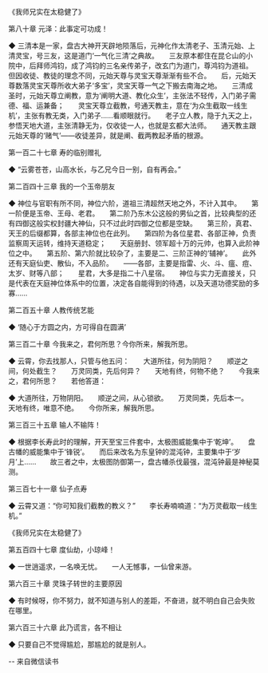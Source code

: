《我师兄实在太稳健了》

第八十章 元泽：此事定可功成！

◆ 三清本是一家，盘古大神开天辟地陨落后，元神化作太清老子、玉清元始、上清灵宝，号三友，这是道门‘一气化三清’之典故。　　三友原本都住在昆仑山的小院中，后拜师鸿钧，成了鸿钧的三名亲传弟子，改玄门为道门，尊鸿钧为道祖。　　但因收徒、教徒的理念不同，元始天尊与灵宝天尊渐渐有些不合。　　后，元始天尊数落灵宝天尊所收大弟子‘多宝’，灵宝天尊一气之下搬去南海之地。　　三清成圣时，元始天尊立阐教，意为‘阐明大道、教化众生’，主张法不轻传，入门弟子需德、福、运兼备；　　灵宝天尊立截教，号通天教主，意在‘为众生截取一线生机’，主张有教无类，入门弟子……看顺眼就行。　　老子立人教，隐于九天之上，参悟天地大道，主张清静无为，仅收徒一人，也就是玄都大法师。　　通天教主跟元始天尊的‘赌气’——收徒差异，就是阐、截两教起矛盾的根源。

第一百二十七章 寿的临别赠礼

◆ “云雾苍苍，山高水长，与乙兄今日一别，自有再会。”

第二百四十三章 我的一个玉帝朋友

◆ 神位与官职有所不同，神位六阶，道祖三清超然天地之外，不计入其中。　　第一阶便是玉帝、王母、老君。　　第二阶乃东木公这般的男仙之首，比较典型的还有四御这般实权封疆大神仙，只不过此时四御之位都是空缺。　　第三阶，真君、天王的后缀都算，各部主神位也在此列。　　第四阶为各位星君、各部正神，负责监察周天运转，维持天道稳定；　　天庭册封、领军超十万的元帅，也算入此阶神位之中。　　第五阶、第六阶就比较杂了，主要是二、三阶正神的‘辅神’。　　此外还有天庭仙吏、散仙，不入品阶。　　——各部，主要是指雷、火、斗、瘟、痘、太岁、财等八部；　　星君，大多是指二十八星宿。　　神位与实力无直接关，只是代表在天庭神位体系中的位置，决定各自能得到的待遇，以及天道功德奖励的多寡……

第二百五十章 人教传统艺能

◆ ‘随心于方圆之内，方可得自在圆满’

第三百二十章 今我来之，君何所思？今你所来，解我所思。

◆ 云霄，你去找那人，只管与他五问：　　大道所往，何为阴阳？　　顺逆之间，何处截生？　　万灵同类，先后何异？　　天地有终，何物不绝？　　今我来之，君何所思？　　若他答道：

◆ 大道所往，万物阴阳。　　顺逆之间，从心锁欲。　　万灵同类，先后本一。　　天地有终，唯意不绝。　　今你所来，解我所思。

第三百三十五章 输人不输阵！

◆ 根据李长寿此时的理解，开天至宝三件套中，太极图威能集中于‘乾坤’。　　盘古幡的威能集中于‘锋锐’。　　而后来改名为东皇钟的混沌钟，主要集中于‘岁月’上……　　故三者之中，太极图防御第一，盘古幡杀伐最强，混沌钟最是神秘莫测。

第三百七十一章 仙子点寿

◆ 云霄又道：“你可知我们截教的教义？”　　李长寿喃喃道：“为万灵截取一线生机。”

《我师兄实在太稳健了》

第五百四十七章 度仙劫，小琼峰！

◆ 一世逍遥求，一名唤无忧。　　一人无憾事，一仙曾来游。

第六百三十章 灵珠子转世的主要原因

◆ 有时候呀，你不努力，就不知道与别人的差距，不奋进，就不明白自己会失败在哪里。

第六百三十六章 此乃谎言，各不相让

◆ 只要自己不觉得尴尬，那尴尬的就是别人。

-- 来自微信读书

